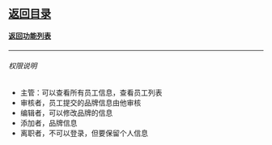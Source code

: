 ## [返回目录](../readme.md)  
#### [返回功能列表](./1.md)
---
###### 权限说明
- 主管：可以查看所有员工信息，查看员工列表
- 审核者，员工提交的品牌信息由他审核
- 编辑者，可以修改品牌的信息
- 添加者，品牌信息
- 离职者，不可以登录，但要保留个人信息
